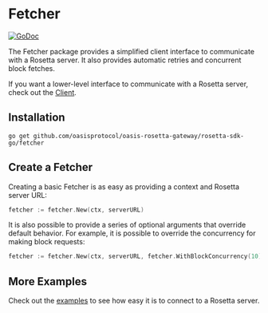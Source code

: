 # Fetcher

[![GoDoc](https://img.shields.io/badge/go.dev-reference-007d9c?logo=go&logoColor=white&style=shield)](https://pkg.go.dev/github.com/oasisprotocol/oasis-rosetta-gateway/rosetta-sdk-go/fetcher?tab=doc)

The Fetcher package provides a simplified client interface to communicate
with a Rosetta server. It also provides automatic retries and concurrent block
fetches.

If you want a lower-level interface to communicate with a Rosetta server,
check out the [Client](/client).

## Installation

```shell
go get github.com/oasisprotocol/oasis-rosetta-gateway/rosetta-sdk-go/fetcher
```

## Create a Fetcher
Creating a basic Fetcher is as easy as providing a context and Rosetta server URL:
```go
fetcher := fetcher.New(ctx, serverURL)
```

It is also possible to provide a series of optional arguments that override
default behavior. For example, it is possible to override the concurrency
for making block requests:
```go
fetcher := fetcher.New(ctx, serverURL, fetcher.WithBlockConcurrency(10))
```

## More Examples
Check out the [examples](/examples) to see how easy
it is to connect to a Rosetta server.

